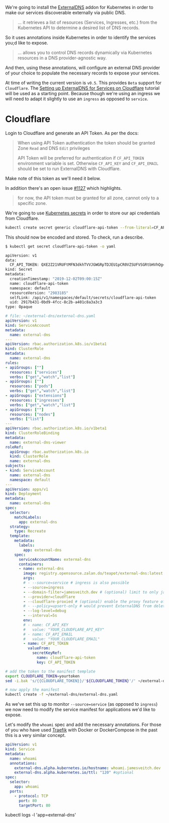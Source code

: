 We're going to install the [ExternalDNS](https://github.com/kubernetes-sigs/external-dns) addon for Kubernetes in order to make our services discoverable externally via public DNS.

>... it retrieves a list of resources (Services, Ingresses, etc.) from the Kubernetes API to determine a desired list of DNS records.

So it uses annotations inside Kubernetes in order to identify the services you;d like to expose.

>... allows you to control DNS records dynamically via Kubernetes resources in a DNS provider-agnostic way.

And then, using these annotations, will configure an external DNS provider of your choice to populate the necessary records to expose your services.

At time of writing the current version is `v0.5`. This provides `Beta` support for `Cloudflare`. The [Setting up ExternalDNS for Services on Cloudflare](https://github.com/kubernetes-sigs/external-dns/blob/master/docs/tutorials/cloudflare.md) tutorial will be used as a starting point. Because though we're using an ingress we will need to adapt it slightly to use an `ingress` as opposed to `service`.

# Cloudflare
Login to Cloudflare and generate an API Token. As per the docs:

>When using API Token authentication the token should be granted Zone `Read` and DNS `Edit` privileges
>
>API Token will be preferred for authentication if `CF_API_TOKEN` environment variable is set. Otherwise `CF_API_KEY` and `CF_API_EMAIL` should be set to run ExternalDNS with Cloudflare.

Make note of this token as we'll need it below.

In addition there's an open issue [#1127](https://github.com/kubernetes-sigs/external-dns/issues/1127#issuecomment-537069557) which highlights.

>for now, the API token must be granted for all zone, cannot only to a specific zone.

We're going to use [Kubernetes secrets](https://kubernetes.io/docs/concepts/configuration/secret/) in order to store our api credentials from Cloudflare.

```bash
kubectl create secret generic cloudflare-api-token --from-literal=CF_API_TOKEN=Aq6g43899Am0567SURF2diL2DSZBGEYIAUHdmluaB
```

This should now be encoded and stored. To check, run a describe.
```bash
$ kubectl get secret cloudflare-api-token -o yaml

apiVersion: v1
data:
  CF_API_TOKEN: QXE2Z21VRUFtMFN3dkhTVVJGWGRpTDJEU1pCR0VZSUFVSGRtbHVhQg==
kind: Secret
metadata:
  creationTimestamp: "2019-12-02T09:00:15Z"
  name: cloudflare-api-token
  namespace: default
  resourceVersion: "2983185"
  selfLink: /api/v1/namespaces/default/secrets/cloudflare-api-token
  uid: 2917b431-0bd9-4fcc-8c2b-a401c8a3a3c3
type: Opaque
```


```yaml
# file: ~/external-dns/external-dns.yaml
apiVersion: v1
kind: ServiceAccount
metadata:
  name: external-dns
---
apiVersion: rbac.authorization.k8s.io/v1beta1
kind: ClusterRole
metadata:
  name: external-dns
rules:
- apiGroups: [""]
  resources: ["services"]
  verbs: ["get","watch","list"]
- apiGroups: [""]
  resources: ["pods"]
  verbs: ["get","watch","list"]
- apiGroups: ["extensions"] 
  resources: ["ingresses"] 
  verbs: ["get","watch","list"]
- apiGroups: [""]
  resources: ["nodes"]
  verbs: ["list"]
---
apiVersion: rbac.authorization.k8s.io/v1beta1
kind: ClusterRoleBinding
metadata:
  name: external-dns-viewer
roleRef:
  apiGroup: rbac.authorization.k8s.io
  kind: ClusterRole
  name: external-dns
subjects:
- kind: ServiceAccount
  name: external-dns
  namespace: default
---
apiVersion: apps/v1
kind: Deployment
metadata:
  name: external-dns
spec:
  selector:
    matchLabels:
      app: external-dns
  strategy:
    type: Recreate
  template:
    metadata:
      labels:
        app: external-dns
    spec:
      serviceAccountName: external-dns
      containers:
      - name: external-dns
        image: registry.opensource.zalan.do/teapot/external-dns:latest
        args:
        # - --source=service # ingress is also possible
        - --source=ingress
        - --domain-filter=jamesveitch.dev # (optional) limit to only jamesveitch.dev domains; change to match the zone created above.
        - --provider=cloudflare
        - --cloudflare-proxied # (optional) enable the proxy feature of Cloudflare (DDOS protection, CDN...)
        # - --policy=upsert-only # would prevent ExternalDNS from deleting any records, omit to enable full synchronization
        - --log-level=debug
        - --interval=5s
        env:
        # - name: CF_API_KEY
        #   value: "YOUR_CLOUDFLARE_API_KEY"
        # - name: CF_API_EMAIL
        #   value: "YOUR_CLOUDFLARE_EMAIL"
        - name: CF_API_TOKEN
          valueFrom:
            secretKeyRef:
              name: cloudflare-api-token
              key: CF_API_TOKEN
```

```bash
# add the token to the manifest template
export CLOUDFLARE_TOKEN=yourtoken
sed -i.bak 's/{{CLOUDFLARE_TOKEN}}/'${CLOUDFLARE_TOKEN}'/' ~/external-dns/external-dns.yaml

# now apply the manifest
kubectl create -f ~/external-dns/external-dns.yaml
```

As we've set this up to monitor `--source=service` (as opposed to `ingress`) we now need to modify the service manifest for applications we'd like to expose.

Let's modify the `whoami` spec and add the necessary annotations. For those of you who have used [Traefik](https://traefik.io) with Docker or DockerCompose in the past this is a very similar concept.

```yaml hl_lines="5 6 7"
apiVersion: v1
kind: Service
metadata:
  name: whoami
  annotations:
    external-dns.alpha.kubernetes.io/hostname: whoami.jamesveitch.dev
    external-dns.alpha.kubernetes.io/ttl: "120" #optional
spec:
  selector:
    app: whoami
  ports:
    - protocol: TCP
      port: 80
      targetPort: 80
```

kubectl logs -l 'app=external-dns'